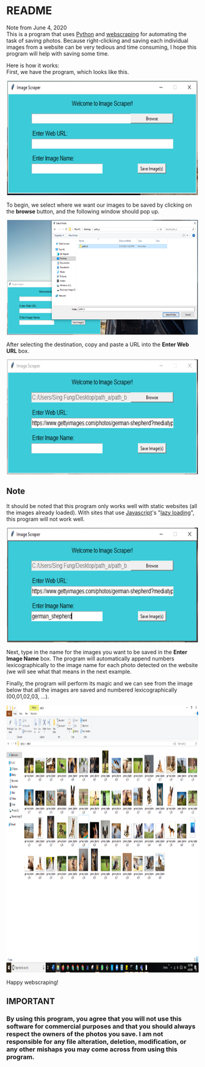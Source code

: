 # README
Note from June 4, 2020<br>
This is a program that uses <a href = "https://www.python.org/" target = "_blank">Python</a> and <a href = "https://en.wikipedia.org/wiki/Web_scraping" target = "_blank">webscraping</a> for automating the task of saving photos.
Because right-clicking and saving each individual images from a website can be very tedious and time consuming, I hope this program will help with saving some time.

Here is how it works:<br>
First, we have the program, which looks like this.

<p align = "center">
  <img src = "images/software.PNG" width = 500 height = 300>
</p>

To begin, we select where we want our images to be saved by clicking on the <strong>browse</strong> button, and the following window should pop up.
<p align = "center">
  <img src = "images/folder_path.PNG" width = 500 height = 300>
</p>

After selecting the destination, copy and paste a URL into the <strong>Enter Web URL</strong> box.
<p align = "center">
  <img src = "images/web_link.PNG" width = 500 height = 300>
</p>
<h2>Note</h2>
It should be noted that this program only works well with static websites (all the images already loaded). With sites that use <a href = "https://www.javascript.com/" target = "_blank">Javascript</a>'s "<a href = "https://en.wikipedia.org/wiki/Lazy_loading" target = "_blank">lazy loading<a>", this program will not work well.
<p align = "center">
  <img src = "images/image_name.PNG" width = 500 height = 300>
</p>
Next, type in the name for the images you want to be saved in the <strong>Enter Image Name</strong> box. The program will automatically append numbers lexicographically to the image name for each photo detected on the website (we will see what that means in the next example.

Finally, the program will perform its magic and we can see from the image below that all the images are saved and numbered lexicographically (00,01,02,03, ...). 
<p align = "center">
  <img src = "images/pic_result.PNG" width = 1000 height = 700>
</p>

Happy webscraping!

<h2>IMPORTANT</h2>
<h3>By using this program, you agree that you will not use this software for commercial purposes and that you should always respect the owners of the photos you save. I am not responsible for any file alteration, deletion, modification, or any other mishaps you may come across from using this program.</h3>
